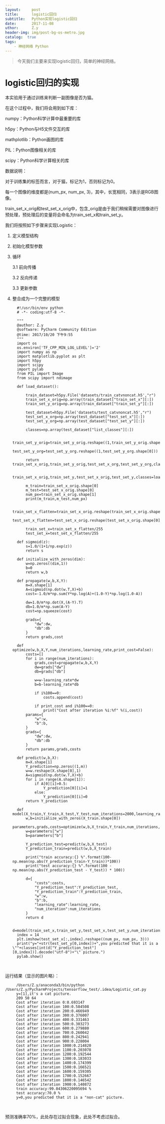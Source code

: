 ```yaml
--- 
layout:     post 
title:      logistic回归
subtitle:   Python实现logistic回归
date:       2017-11-08
uthor:      Z.y 
header-img: img/post-bg-os-metro.jpg
catalog:  true
tags: 
    - 神经网络 Python
---
```




>今天我们主要来实现logistic回归，简单的神经网络。

# logistic回归的实现
本实验用于通过训练来判断一副图像是否为猫。

在这个过程中，我们将会用到如下库：

numpy：Python科学计算中最重要的库

h5py：Python与H5文件交互的库

mathplotlib：Python画图的库

PIL：Python图像相关的库

scipy：Python科学计算相关的库

数据说明：

对于训练集的标签而言，对于猫，标记为1，否则标记为0。

每一个图像的维度都是(num_px, num_px, 3)，其中，长宽相同，3表示是RGB图像。

train_set_x_orig和test_set_x_orig中，包含_orig是由于我们稍候需要对图像进行预处理，预处理后的变量将会命名为train_set_x和train_set_y。

我们将按照如下步骤来实现Logistic：

1. 定义模型结构

2. 初始化模型参数

3. 循环

    3.1 前向传播

    3.2 反向传递

    3.3 更新参数

4. 整合成为一个完整的模型

         #!/usr/bin/env python
         # -*- coding:utf-8 -*-

         """
         @author: Z.y
         @software: PyCharm Community Edition
         @time: 2017/10/20 下午9:55
         """
         import os
         os.environ['TF_CPP_MIN_LOG_LEVEL']='2'
         import numpy as np
         import matplotlib.pyplot as plt
         import h5py
         import scipy
         import pylab
         from PIL import Image
         from scipy import ndimage

         def load_dataset():

             train_dataset=h5py.File('datasets/train_catvnoncat.h5',"r")
             train_set_x_orig=np.array(train_dataset["train_set_x"][:])
             train_set_y_orig=np.array(train_dataset["train_set_y"][:])

             test_dataset=h5py.File('datasets/test_catvnoncat.h5',"r")
             test_set_x_org=np.array(test_dataset["test_set_x"][:])
             test_set_y_org=np.array(test_dataset["test_set_y"][:])

             classes=np.array(test_dataset["list_classes"][:])

             train_set_y_orig=train_set_y_orig.reshape((1,train_set_y_orig.shape[0]))
             test_set_y_org=test_set_y_org.reshape((1,test_set_y_org.shape[0]))

             return train_set_x_orig,train_set_y_orig,test_set_x_org,test_set_y_org,classes

             train_set_x_orig,train_set_y,test_set_x_orig,test_set_y,classes=load_dataset()

             m_train=train_set_x_orig.shape[0]
             m_test=test_set_x_orig.shape[0]
             num_px=train_set_x_orig.shape[1]
             print(m_train,m_test,num_px)

             train_set_x_flatten=train_set_x_orig.reshape(train_set_x_orig.shape[0],-1).T
             test_set_x_flatten=test_set_x_orig.reshape(test_set_x_orig.shape[0],-1).T

             train_set_x=train_set_x_flatten/255
             test_set_x=test_set_x_flatten/255

         def sigmoid(z):
             s=1.0/(1+1/np.exp(z))
             return s

         def initialize_with_zeros(dim):
             w=np.zeros((dim,1))
             b=0
             return w,b

         def propagate(w,b,X,Y):
             m=X.shape[1]
             A=sigmoid(np.dot(w.T,X)+b)
             cost=-1.0/m*np.sum(Y*np.log(A)+(1.0-Y)*np.log(1.0-A))

             dw=1.0/m*np.dot(X,(A-Y).T)
             db=1.0/m*np.sum(A-Y)
             cost=np.squeeze(cost)

             grads={
                 "dw":dw,
                 "db":db
             }
             return grads,cost

         def optimize(w,b,X,Y,num_iterations,learning_rate,print_cost=False):
             costs=[]
             for i in range(num_iterations):
                 grads,cost=propagate(w,b,X,Y)
                 dw=grads["dw"]
                 db=grads["db"]

                 w=w-learning_rate*dw
                 b=b-learning_rate*db

                 if i%100==0:
                     costs.append(cost)

                 if print_cost and i%100==0:
                     print("Cost after iteration %i:%f" %(i,cost))
             params={
                 "w":w,
                 "b":b,
             }
             grads={
                 "dw":dw,
                 "db":db
             }
             return params,grads,costs

         def predict(w,b,X):
             m=X.shape[1]
             Y_prediction=np.zeros((1,m))
             w=w.reshape(X.shape[0],1)
             A=sigmoid(np.dot(w.T,X)+b)
             for i in range(A.shape[1]):
                 if A[0][i]>0.5:
                     Y_prediction[0][i]=1
                 else:
                     Y_prediction[0][i]=0
             return Y_prediction

         def model(X_train,Y_train,X_test,Y_test,num_iterations=2000,learning_rate=0.5,print_cost=False):
             w,b=initialize_with_zeros(X_train.shape[0])
             parameters,grads,costs=optimize(w,b,X_train,Y_train,num_iterations,learning_rate,print_cost)
             w=parameters["w"]
             b=parameters["b"]

             Y_prediction_test=predict(w,b,X_test)
             Y_prediction_train=predict(w,b,X_train)

             print("train accuracy:{} %".format(100-np.mean(np.abs(Y_prediction_train-Y_train))*100))
             print("test accuracy:{} %".format(100 - np.mean(np.abs(Y_prediction_test - Y_test)) * 100))

             d={
                 "costs":costs,
                 "Y_prediction_test":Y_prediction_test,
                 "Y_prediction_train":Y_prediction_train,
                 "w":w,
                 "b":b,
                 "learning_rate":learning_rate,
                 "num_iteration":num_iterations
             }
             return d

         d=model(train_set_x,train_set_y,test_set_x,test_set_y,num_iterations=2000,learning_rate=0.005,print_cost=True)
         index = 14
         plt.imshow(test_set_x[:,index].reshape((num_px, num_px, 3)))
         print("y="+str(test_set_y[0,index])+",you predicted that it is a \""+classes[int(d["Y_prediction_test"]       [0,index])].decode("utf-8")+"\" picture.")
         pylab.show()
         



运行结果（显示的图片略）：

         /Users/Z.y/anaconda3/bin/python /Users/Z.y/PycharmProjects/tensorflow_test/.idea/Logistic_cat.py
         y=[1],it's a cat picture.
         209 50 64
         Cost after iteration 0:0.693147
         Cost after iteration 100:0.584508
         Cost after iteration 200:0.466949
         Cost after iteration 300:0.376007
         Cost after iteration 400:0.331463
         Cost after iteration 500:0.303273
         Cost after iteration 600:0.279880
         Cost after iteration 700:0.260042
         Cost after iteration 800:0.242941
         Cost after iteration 900:0.228004
         Cost after iteration 1000:0.214820
         Cost after iteration 1100:0.203078
         Cost after iteration 1200:0.192544
         Cost after iteration 1300:0.183033
         Cost after iteration 1400:0.174399
         Cost after iteration 1500:0.166521
         Cost after iteration 1600:0.159305
         Cost after iteration 1700:0.152667
         Cost after iteration 1800:0.146542
         Cost after iteration 1900:0.140872
         train accuracy:99.04306220095694 %
         test accuracy:70.0 %
         y=0,you predicted that it is a "non-cat" picture.
         





预测准确率70%，此处存在过拟合现象，此处不考虑过拟合。

